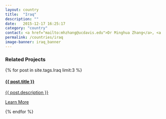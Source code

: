 ```yaml
---
layout: country
title:  "Iraq"
description: ""
date:   2015-12-17 16:25:17
category: "country"
contact: <a href="mailto:mhzhang@ucdavis.edu">Dr Minghua Zhang</a>, <a href="mailto:jehill@ucdavis.edu">Jim Hill</a> and <a href="mailto:mozbell@ucdavis.edu">Mark Bell</a>
permalink: /countries/iraq
image-banner: iraq_banner
---
```



<div class="relatedprojects">
<h3>Related Projects</h3>
	{% for post in site.tags.Iraq limit:3 %}
	<a class="post-link" href="{{ post.url | prepend: site.baseurl }}">
	    <div class="relatedprojects__card">
	        <h4>
	              {{ post.title }}
	            </h4>
	        <p class="feed-description">{{ post.description }}</p>
	        <p class="primary-color">Learn More</p>
	    </div>
    </a>
    {% endfor %}
</div>
